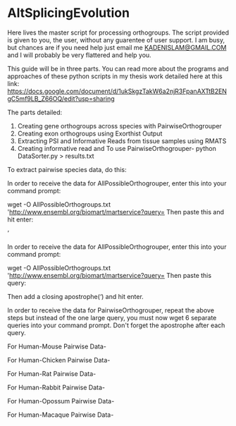 # AltSplicingEvolution
Here lives the master script for processing orthogroups. 
The script provided is given to you, the user, without any guarentee of user support. I am busy, but chances are if you need help just email me KADENISLAM@GMAIL.COM and I will probably be very flattered and help you.

This guide will be in three parts. You can read more about the programs and approaches of these python scripts in my thesis work detailed here at this link:
https://docs.google.com/document/d/1ukSkgzTakW6a2njR3FpanAXTtB2ENgC5mf9LB_Z66OQ/edit?usp=sharing

The parts detailed:
1. Creating gene orthogroups across species with PairwiseOrthogrouper
2. Creating exon orthogroups using Exorthist Output
3. Extracting PSI and Informative Reads from tissue samples using RMATS
4. Creating informative read and 
To use PairwiseOrthogrouper-
python DataSorter.py > results.txt

To extract pairwise species data, do this:




In order to receive the data for AllPossibleOrthogrouper, enter this into your command prompt:

wget -O AllPossibleOrthogroups.txt 'http://www.ensembl.org/biomart/martservice?query=
Then paste this and hit enter:
<?xml version="1.0" encoding="UTF-8"?><!DOCTYPE Query><Query  virtualSchemaName = "default" formatter = "CSV" header = "0" uniqueRows = "0" count = "" datasetConfigVersion = "0.6" ><Dataset name = "hsapiens_gene_ensembl" interface = "default" ><Attribute name = "ensembl_gene_id" /><Attribute name = "mmusculus_homolog_ensembl_gene" /><Attribute name = "ggallus_homolog_ensembl_gene" /><Attribute name = "rnorvegicus_homolog_ensembl_gene" /><Attribute name = "ocuniculus_homolog_ensembl_gene" /><Attribute name = "mdomestica_homolog_ensembl_gene" /><Attribute name = "mmulatta_homolog_ensembl_gene" /></Dataset></Query>’
In order to receive the data for AllPossibleOrthogrouper, enter this into your command prompt:

wget -O AllPossibleOrthogroups.txt 'http://www.ensembl.org/biomart/martservice?query=
Then paste this query:

<?xml version="1.0" encoding="UTF-8"?><!DOCTYPE Query><Query  virtualSchemaName = "default" formatter = "CSV" header = "0" uniqueRows = "0" count = "" datasetConfigVersion = "0.6" ><Dataset name = "hsapiens_gene_ensembl" interface = "default" ><Attribute name = "ensembl_gene_id" /><Attribute name = "mmusculus_homolog_ensembl_gene" /><Attribute name = "ggallus_homolog_ensembl_gene" /><Attribute name = "rnorvegicus_homolog_ensembl_gene" /><Attribute name = "ocuniculus_homolog_ensembl_gene" /><Attribute name = "mdomestica_homolog_ensembl_gene" /><Attribute name = "mmulatta_homolog_ensembl_gene" /></Dataset></Query>
Then add a closing apostrophe(‘) and hit enter.

In order to receive the data for PairwiseOrthogrouper, repeat the above steps but instead of the one large query, you must now wget 6 separate queries into your command prompt. Don't forget the apostrophe after each query. 

For Human-Mouse Pairwise Data-
<?xml version="1.0" encoding="UTF-8"?><!DOCTYPE Query><Query  virtualSchemaName = "default" formatter = "CSV" header = "0" uniqueRows = "0" count = "" datasetConfigVersion = "0.6" ><Dataset name = "hsapiens_gene_ensembl" interface = "default" ><Filter name = "with_mmusculus_homolog" excluded = "0"/><Attribute name = "ensembl_gene_id" /><Attribute name = "mmusculus_homolog_ensembl_gene" /><Attribute name = "mmusculus_homolog_orthology_type" /></Dataset></Query>
For Human-Chicken Pairwise Data-
<?xml version="1.0" encoding="UTF-8"?><!DOCTYPE Query><Query  virtualSchemaName = "default" formatter = "CSV" header = "0" uniqueRows = "0" count = "" datasetConfigVersion = "0.6" ><Dataset name = "hsapiens_gene_ensembl" interface = "default" ><Filter name = "with_ggallus_homolog" excluded = "0"/><Attribute name = "ensembl_gene_id" /><Attribute name = "ggallus_homolog_ensembl_gene" /><Attribute name = "ggallus_homolog_orthology_type" /></Dataset></Query>
For Human-Rat Pairwise Data- 
<?xml version="1.0" encoding="UTF-8"?><!DOCTYPE Query><Query  virtualSchemaName = "default" formatter = "CSV" header = "0" uniqueRows = "0" count = "" datasetConfigVersion = "0.6" ><Dataset name = "hsapiens_gene_ensembl" interface = "default" ><Filter name = "with_rnorvegicus_homolog" excluded = "0"/><Attribute name = "ensembl_gene_id" /><Attribute name = "rnorvegicus_homolog_ensembl_gene" /><Attribute name = "rnorvegicus_homolog_orthology_type" /></Dataset></Query>
For Human-Rabbit Pairwise Data-
<?xml version="1.0" encoding="UTF-8"?><!DOCTYPE Query><Query  virtualSchemaName = "default" formatter = "CSV" header = "0" uniqueRows = "0" count = "" datasetConfigVersion = "0.6" ><Dataset name = "hsapiens_gene_ensembl" interface = "default" ><Filter name = "with_ocuniculus_homolog" excluded = "0"/><Attribute name = "ensembl_gene_id" /><Attribute name = "ocuniculus_homolog_ensembl_gene" /><Attribute name = "ocuniculus_homolog_orthology_type" /></Dataset></Query>
For Human-Opossum Pairwise Data-
<?xml version="1.0" encoding="UTF-8"?><!DOCTYPE Query><Query  virtualSchemaName = "default" formatter = "CSV" header = "0" uniqueRows = "0" count = "" datasetConfigVersion = "0.6" ><Dataset name = "hsapiens_gene_ensembl" interface = "default" ><Filter name = "with_mdomestica_homolog" excluded = "0"/><Attribute name = "ensembl_gene_id" /><Attribute name = "mdomestica_homolog_ensembl_gene" /><Attribute name = "mdomestica_homolog_orthology_type" /></Dataset></Query>
For Human-Macaque Pairwise Data-
<?xml version="1.0" encoding="UTF-8"?><!DOCTYPE Query><Query  virtualSchemaName = "default" formatter = "CSV" header = "0" uniqueRows = "0" count = "" datasetConfigVersion = "0.6" ><Dataset name = "hsapiens_gene_ensembl" interface = "default" ><Filter name = "with_mmulatta_homolog" excluded = "0"/><Attribute name = "ensembl_gene_id" /><Attribute name = "mmulatta_homolog_ensembl_gene" /><Attribute name = "mmulatta_homolog_orthology_type" /></Dataset></Query>
